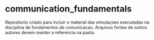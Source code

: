 # communication_fundamentals
Repositorio criado para incluir o material das simulaçoes executadas na disciplina de fundamentos de comunicacao.
Arquivos fontes de outros autores devem manter a referencia na pasta.
